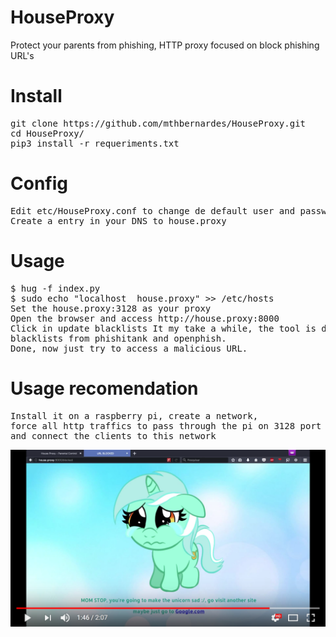 # HouseProxy
Protect your parents from phishing, HTTP proxy focused on block phishing URL's

# Install
<pre>
git clone https://github.com/mthbernardes/HouseProxy.git
cd HouseProxy/
pip3 install -r requeriments.txt
</pre>

# Config
<pre>
Edit etc/HouseProxy.conf to change de default user and password
Create a entry in your DNS to house.proxy
</pre>

# Usage
<pre>
$ hug -f index.py
$ sudo echo "localhost  house.proxy" >> /etc/hosts
Set the house.proxy:3128 as your proxy
Open the browser and access http://house.proxy:8000
Click in update blacklists It my take a while, the tool is downloading
blacklists from phishitank and openphish.
Done, now just try to access a malicious URL.
</pre>

# Usage recomendation
<pre>
Install it on a raspberry pi, create a network,
force all http traffics to pass through the pi on 3128 port (transparent proxy),
and connect the clients to this network
</pre>

[![HouseProxy Usage](youtube.png)](https://youtu.be/19bZr2VNTdo)

